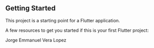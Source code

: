 

## Getting Started

This project is a starting point for a Flutter application.

A few resources to get you started if this is your first Flutter project:

Jorge Emmanuel Vera Lopez
